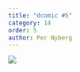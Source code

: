 ```yaml
---
title: "dcomic #5"
category: 14
order: 5
author: Per Nyberg
---
```


<img src="https://dbuggen.s3.amazonaws.com/comic-5.png" class="no-crop">
